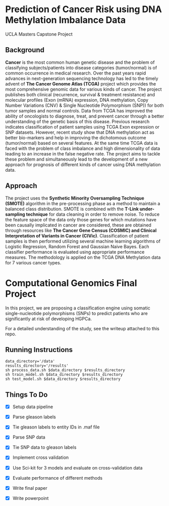 # Prediction of Cancer Risk using DNA Methylation Imbalance Data
UCLA Masters Capstone Project

## Background
**Cancer** is the most common human genetic disease and the problem of classifying subjects/patients into disease categories (tumor/normal) is of common occurrence in medical research. Over the past years rapid advances in next-generation sequencing technology has led to the timely advent of **The Cancer Genome Atlas (TCGA)** project which provides the most comprehensive genomic data for various kinds of cancer. The project publishes both clinical (recurrence, survival & treatment resistance) and molecular profiles (Exon (mRNA) expression, DNA methylation, Copy Number Variations (CNV) & Single Nucleotide Polymorphism (SNP)) for both tumor samples and normal controls. Data from TCGA  has improved the ability of oncologists to diagnose, treat, and prevent cancer through a better understanding of the genetic basis of this disease. Previous research indicates classification of patient samples using TCGA Exon expression or SNP datasets. However, recent study show that DNA methylation act as better bio-markers and help in improving the dichotomous outcome (tumor/normal) based on several features. At the same time TCGA data is faced with the problem of class imbalance and high dimensionality of data leading to an increase in the false negative rate. The project aims to tackle these problem and simultaneously lead to the development of a new approach for prognosis of different kinds of cancer using DNA methylation data.

## Approach
The project uses the **Synthetic Minority Oversampling Technique (SMOTE)** algorithm in the pre-processing phase as a method to maintain a balanced class distribution. SMOTE is combined with the **T-Link under-sampling technique** for data cleaning in order to remove noise. To reduce the feature space of the data only those genes for which mutations have been causally implicated in cancer are considered, these are obtained through resources like **The Cancer Gene Census (COSMIC) and Clinical Interpretation of Variants in Cancer (CIVic)**. Classification of patient samples is then performed utilizing several machine learning algorithms of Logistic Regression, Random Forest and Gaussian Naive Bayes. Each classifier performance is evaluated using appropriate performance measures. The methodology is applied on the TCGA DNA Methylation data for 7 various cancer types.

# Computational Genomics Final Project #

In this project, we are proposing a classification engine using somatic single-nucleotide polymorphisms (SNPs) to predict patients who are significantly at risk of developing HGPCa. 

For a detailed understanding of the study, see the writeup attached to this repo.

## Running Instructions ##
```
data_directory='/data'
results_directory='/results'
sh process_data.sh $data_directory $results_directory
sh train_model.sh $data_directory $results_directory
sh test_model.sh $data_directory $results_directory
```
## Things To Do ##
- [X] Setup data pipeline
- [X] Parse gleason labels
- [X] Tie gleason labels to entity IDs in .maf file
- [X] Parse SNP data
- [X] Tie SNP data to gleason labels
- [X] Implement cross validation
- [X] Use Sci-kit for 3 models and evaluate on cross-validation data
- [X] Evaluate performance of different methods 
- [X] Write final paper
- [X] Write powerpoint

